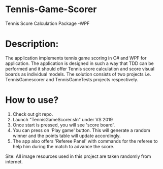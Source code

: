 # Tennis-Game-Scorer
Tennis Score Calculation Package -WPF

# Description: 
The application implements tennis game scoring in C# and WPF for application. The application is designed in such a way that TDD can be performed and it should offer Tennis score calculation and score visual boards as individual models. The solution consists of two projects i.e. TennisGamescorer and TennisGameTests projects respectively. 

# How to use?
1. Check out git repo. 
2. Launch "TennisGameScorer.sln" under VS 2019
3. Once start is pressed, you will see 'score board'.
4. You can press on 'Play game' button. This will generate a random winner and the points table will update accordingly. 
5. The app also offers 'Referee Panel' with commands for the referee to help him during the match to advance the score.

Site: All image resources used in this project are taken randomly from internet.  

